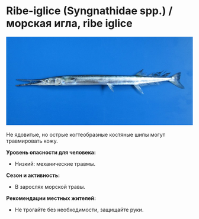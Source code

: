 # Ribe-iglice (Syngnathidae spp.) / морская игла, ribe iglice

![Морска игла](../images/Ribe_iglice.jpg)

Не ядовитые, но острые когтеобразные костяные шипы могут травмировать кожу.

**Уровень опасности для человека:**  
- Низкий: механические травмы.

**Сезон и активность:**  
- В зарослях морской травы.

**Рекомендации местных жителей:**  
- Не трогайте без необходимости, защищайте руки.